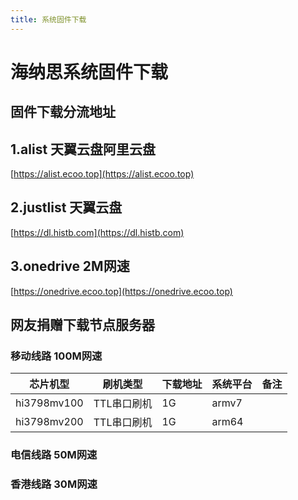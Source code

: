 ```yaml
---
title: 系统固件下载
---
```


# 海纳思系统固件下载

## 固件下载分流地址

## 1.alist 天翼云盘阿里云盘
[https://alist.ecoo.top](https://alist.ecoo.top)

## 2.justlist 天翼云盘
[https://dl.histb.com](https://dl.histb.com)

## 3.onedrive 2M网速
[https://onedrive.ecoo.top](https://onedrive.ecoo.top)

## 网友捐赠下载节点服务器

### 移动线路 100M网速

| 芯片机型    | 刷机类型   | 下载地址 | 系统平台 | 备注 |
| ----------- | --------- | ---- | -------- | ---------- |
|  hi3798mv100 | TTL串口刷机 | 1G   | armv7     |        | 
|  hi3798mv200  | TTL串口刷机 | 1G   | arm64     |        |


### 电信线路 50M网速


### 香港线路 30M网速

